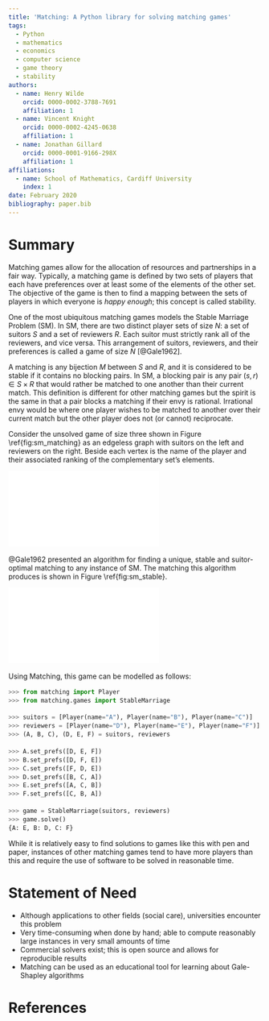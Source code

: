 ```yaml
---
title: 'Matching: A Python library for solving matching games'
tags:
  - Python
  - mathematics
  - economics
  - computer science
  - game theory
  - stability
authors:
  - name: Henry Wilde
    orcid: 0000-0002-3788-7691
    affiliation: 1
  - name: Vincent Knight
    orcid: 0000-0002-4245-0638
    affiliation: 1
  - name: Jonathan Gillard
    orcid: 0000-0001-9166-298X
    affiliation: 1
affiliations:
  - name: School of Mathematics, Cardiff University
    index: 1
date: February 2020
bibliography: paper.bib
---
```


# Summary

Matching games allow for the allocation of resources and partnerships in a fair
way. Typically, a matching game is defined by two sets of players that each have
preferences over at least some of the elements of the other set. The objective
of the game is then to find a mapping between the sets of players in which
everyone is *happy enough*; this concept is called stability.

One of the most ubiquitous matching games models the Stable Marriage Problem
(SM). In SM, there are two distinct player sets of size $N$: a set of suitors
$S$ and a set of reviewers $R$. Each suitor must strictly rank all of the
reviewers, and vice versa. This arrangement of suitors, reviewers, and
their preferences is called a game of size $N$ [@Gale1962].

A matching is any bijection $M$ between $S$ and $R$, and it is considered to be
stable if it contains no blocking pairs. In SM, a blocking pair is any pair $(s,
r) \in S \times R$ that would rather be matched to one another than their
current match. This definition is different for other matching games but the
spirit is the same in that a pair blocks a matching if their envy is rational.
Irrational envy would be where one player wishes to be matched to another over
their current match but the other player does not (or cannot) reciprocate.

Consider the unsolved game of size three shown in Figure \ref{fig:sm_matching}
as an edgeless graph with suitors on the left and reviewers on the right. Beside
each vertex is the name of the player and their associated ranking of the
complementary set’s elements.

![A game of size three.\label{fig:sm_matching}](img/sm_matching.pdf)

@Gale1962 presented an algorithm for finding a unique, stable and suitor-optimal
matching to any instance of SM. The matching this algorithm produces is shown in
Figure \ref{fig:sm_stable}.

![A stable, suitor-optimal solution.\label{fig:sm_stable}](img/sm_stable.pdf)

Using Matching, this game can be modelled as follows:

```python
>>> from matching import Player
>>> from matching.games import StableMarriage

>>> suitors = [Player(name="A"), Player(name="B"), Player(name="C")]
>>> reviewers = [Player(name="D"), Player(name="E"), Player(name="F")]
>>> (A, B, C), (D, E, F) = suitors, reviewers

>>> A.set_prefs([D, E, F])
>>> B.set_prefs([D, F, E])
>>> C.set_prefs([F, D, E])
>>> D.set_prefs([B, C, A])
>>> E.set_prefs([A, C, B])
>>> F.set_prefs([C, B, A])

>>> game = StableMarriage(suitors, reviewers)
>>> game.solve()
{A: E, B: D, C: F}
```

While it is relatively easy to find solutions to games like this with pen and
paper, instances of other matching games tend to have more players than this and
require the use of software to be solved in reasonable time.

# Statement of Need

- Although applications to other fields (social care), universities encounter
  this problem
- Very time-consuming when done by hand; able to compute reasonably large
  instances in very small amounts of time
- Commercial solvers exist; this is open source and allows for reproducible
  results
- Matching can be used as an educational tool for learning about Gale-Shapley
  algorithms


# References
